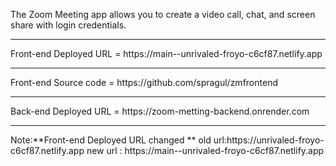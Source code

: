 The Zoom Meeting app allows you to create a video call, chat, and screen share with login credentials.
<hr>
Front-end Deployed URL = https://main--unrivaled-froyo-c6cf87.netlify.app
<hr>
Front-end Source code = https://github.com/spragul/zmfrontend
<hr>
Back-end Deployed URL = https://zoom-metting-backend.onrender.com
<hr>
Note:**Front-end Deployed URL changed **
old url:https://unrivaled-froyo-c6cf87.netlify.app
new url : https://main--unrivaled-froyo-c6cf87.netlify.app
